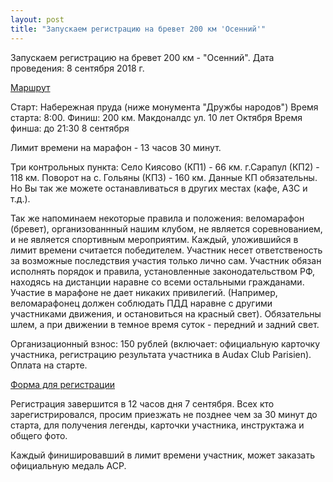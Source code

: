 ```yaml
---
layout: post
title: "Запускаем регистрацию на бревет 200 км 'Осенний'"
---
```

Запускаем регистрацию на бревет 200 км - "Осенний".
Дата проведения: 8 сентября 2018 г. 

<p><a href="https://clck.ru/EFcV9">Маршрут</a></p>

Старт: Набережная пруда (ниже монумента "Дружбы народов")
Время старта: 8:00. 
Финиш: 200 км. Макдоналдс ул. 10 лет Октября
Время финша: до 21:30 8 сентября

Лимит времени на марафон - 13 часов 30 минут.

Три контрольных пункта:
Село Киясово (КП1) - 66 км.
г.Сарапул (КП2) - 118 км.
Поворот на с. Гольяны (КП3) - 160 км.
Данные КП обязательны. Но Вы так же можете останавливаться в других местах (кафе, АЗС и т.д.). 

Так же напоминаем некоторые правила и положения: веломарафон (бревет), организованнный нашим клубом, не является соревнованием, и не является спортивным мероприятим. Каждый, уложившийся в лимит времени считается победителем. 
Участник несет ответственость за возможные последствия участия только лично сам. Участник обязан исполнять порядок и правила, установленные законодательством РФ, находясь на дистанции наравне со всеми остальными гражданами. Участие в марафоне не дает никаких привилегий. (Например, веломарафонец должен соблюдать ПДД наравне с другими участниками движения, и остановиться на красный свет).
Обязательны шлем, а при движении в темное время суток - передний и задний свет.

Организационный взнос: 150 рублей (включает: официальную карточку участника, регистрацию результата участника в Audax Club Parisien). Оплата на старте.

<p><a href="https://clck.ru/EFchL">Форма для регистрации</a></p>

Регистрация завершится в 12 часов дня 7 сентября.
Всех кто зарегистрировался, просим приезжать не позднее чем за 30 минут до старта, для получения легенды, карточки участника, инструктажа и общего фото.

Каждый финишировавший в лимит времени участник, может заказать официальную медаль ACP.
